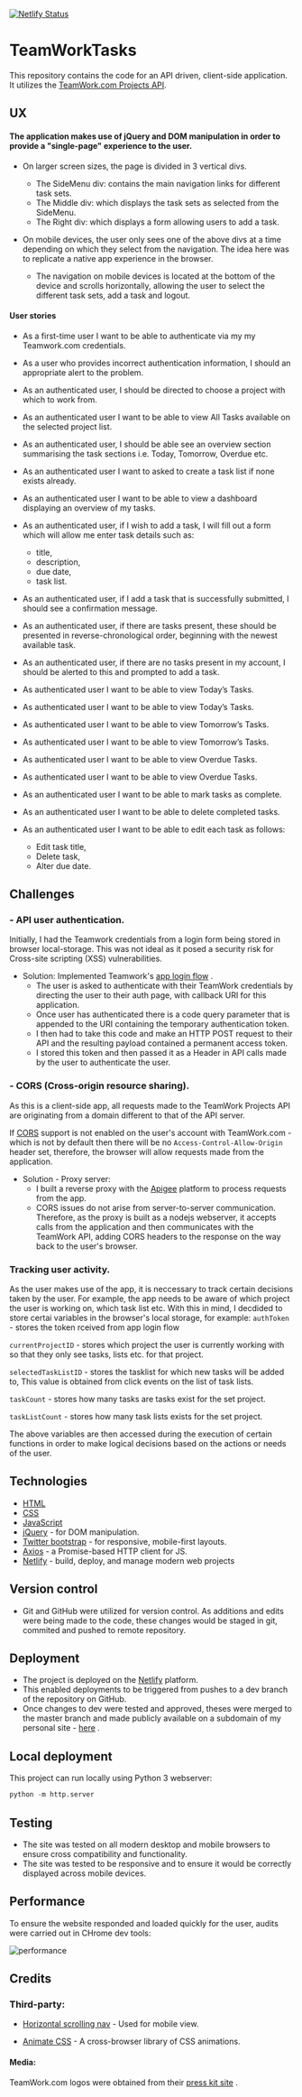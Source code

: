 [![Netlify Status](https://api.netlify.com/api/v1/badges/d5bba725-bc6c-4ece-901c-69ce850698fc/deploy-status)](https://app.netlify.com/sites/agitated-noether-613123/deploys)
# TeamWorkTasks
This repository contains the code for an API driven, client-side application. It utilizes the [TeamWork.com Projects API](https://developer.teamwork.com).

## UX
#### The application makes use of jQuery and DOM manipulation in order to provide a "single-page" experience to the user.
- On larger screen sizes, the page is divided in 3 vertical divs.
    - The SideMenu div: contains the main navigation links for different task sets.
    - The Middle div: which displays the task sets as selected from the SideMenu.
    - The Right div: which displays a form allowing users to add a task.

- On mobile devices, the user only sees one of the above divs at a time depending on which they select from the navigation. The idea here was to replicate a native app experience in the browser.
    - The navigation on mobile devices is located at the bottom of the device and scrolls horizontally, allowing the user to select the different task sets, add a task and logout.

#### User stories
- As a first-time user I want to be able to authenticate via my my Teamwork.com credentials.


- As a user who provides incorrect authentication information, I should  an appropriate alert to the problem.

- As an authenticated user, I should be directed to choose a project with which to work from.

- As an authenticated user I want to be able to view All Tasks available on the selected project list.

- As an authenticated user, I should be able see an overview section summarising the task sections i.e. Today, Tomorrow, Overdue etc.

- As an authenticated user I want to asked to create a task list if none exists already.

- As an authenticated user I want to be able to view a dashboard displaying an overview of my tasks.

- As an authenticated user, if I wish to add a task, I will fill out a form which will allow me enter task details such as:
    - title,
    - description,
    - due date,
    - task list.


- As an authenticated user, if I add a task that is successfully submitted, I should see a confirmation message.

- As an authenticated user, if there are tasks present, these should be presented in reverse-chronological order, beginning with the newest available task.

- As an authenticated user, if there are no tasks present in my account, I should be alerted to this and prompted to add a task.

- As authenticated user I want to be able to view Today’s Tasks.

- As authenticated user I want to be able to view Today’s Tasks.

- As authenticated user I want to be able to view Tomorrow’s Tasks.

- As authenticated user I want to be able to view Tomorrow’s Tasks.

- As authenticated user I want to be able to view Overdue Tasks.

- As authenticated user I want to be able to view Overdue Tasks.

- As an authenticated user I want to be able to mark tasks as complete.

- As an authenticated user I want to be able to delete completed tasks.

- As an authenticated user I want to be able to edit each task as follows:

    - Edit task title,
    - Delete task,
    - Alter due date.


## Challenges
###  - API user authentication.
Initially, I had the Teamwork credentials from  a login form being stored in browser local-storage. This was not ideal as it posed a security risk for Cross-site scripting (XSS) vulnerabilities. 
- Solution: Implemented Teamwork's [app login flow](https://developer.teamwork.com/projects/authentication-questions/how-to-authenticate-via-app-login-flow) .
    - The user is asked to authenticate with their TeamWork credentials by directing the user to their auth page, with callback URI for this application.
    - Once user has authenticated there is a code query parameter that is appended to the URI containing the temporary authentication token.
    - I then had to take this code and make an HTTP POST request to their API and the resulting payload contained a permanent access token.
    - I stored this token and then passed it as a Header in API calls made by the user to authenticate the user.

### - CORS (Cross-origin resource sharing).
As this is a client-side app, all requests made to the TeamWork Projects API are originating from a domain different to that of the API server. 

If [CORS](https://en.wikipedia.org/wiki/Cross-origin_resource_sharing) support is not enabled on the user's account with TeamWork.com - which is not by default then there will be no `Access-Control-Allow-Origin` header set, therefore, the browser will allow requests made from the application.
- Solution - Proxy server:
    - I built a reverse proxy with the [Apigee](https://apigee.com/api-management/#/homepage) platform to process requests from the app.
    - CORS issues do not arise from server-to-server communication. Therefore, as the proxy is built as a nodejs webserver, it accepts calls from the application and then communicates with the TeamWork API, adding CORS headers to the response on the way back to the user's browser. 

### Tracking user activity.
As the user makes use of the app, it is neccessary to track certain decisions taken by the user. For example, the app needs to be aware of which project the user is working on, which task list etc.
With this in mind, I decdided to store certai variables in the browser's local storage, for example:
`authToken` - stores the token rceived from app login flow

`currentProjectID` - stores which project the user is currently working with so that they only see tasks, lists etc. for that project.

`selectedTaskListID` - stores the tasklist for which new tasks will be added to, This value is obtained from click events on the list of task lists.

`taskCount` - stores how many tasks are tasks exist for the set project.

`taskListCount` - stores how many task lists exists for the set project.

The above variables are then accessed during the execution of certain functions in order to make logical decisions based on the actions or needs of the user.


## Technologies
- [HTML](https://developer.mozilla.org/en-US/docs/Learn/HTML)
- [CSS](https://developer.mozilla.org/en-US/docs/Web/CSS)
- [JavaScript](https://developer.mozilla.org/bm/docs/Web/JavaScript)
- [jQuery](https://jquery.com/) - for DOM manipulation.
- [Twitter bootstrap](https://www.getbootstrap.com) - for responsive, mobile-first layouts.
- [Axios](https://github.com/axios/axios) - a Promise-based HTTP client for JS.
- [Netlify](https://netlify.com) - build, deploy, and manage modern web projects


## Version control
- Git and GitHub were utilized for version control. As additions and edits were being made to the code, these changes would be staged in git, commited and pushed to remote repository.

## Deployment
- The project is deployed on the [Netlify](https://netlify.com) platform.
- This enabled deployments to be triggered from pushes to a dev branch of the repository on GitHub.
- Once changes to dev were tested and approved, theses were merged to the master branch and made publicly available on a subdomain of my personal site - [here](https://todo.daveodea.com) .

## Local deployment
This project can run locally using Python 3 webserver:
```python
python -m http.server
```

## Testing
- The site was tested on all modern desktop and mobile browsers to ensure cross compatibility and functionality.
- The site was tested to be responsive and to ensure it would be correctly displayed across mobile devices.

## Performance
To ensure the website responded and loaded quickly for the user, audits were carried out in CHrome dev tools:

![performance](/assets/img/readme-assets/perform1.PNG)

## Credits
### Third-party:
- [Horizontal scrolling nav](https://iamsteve.me/blog/entry/horizontal-scrolling-responsive-menu) - Used for mobile view.

- [Animate CSS](https://github.com/daneden/animate.css) - A cross-browser library of CSS animations.

#### Media:
TeamWork.com logos were obtained from their [press kit site](https://www.teamwork.com/press-media-kit) .






